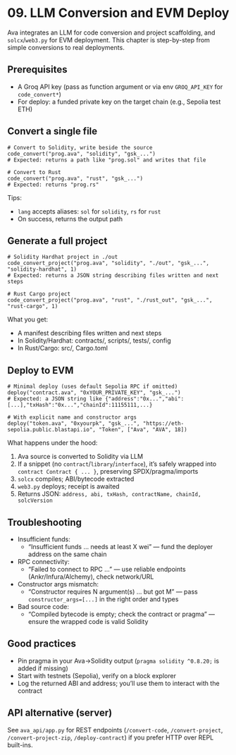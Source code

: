# 09. LLM Conversion and EVM Deploy

Ava integrates an LLM for code conversion and project scaffolding, and `solcx`/`web3.py` for EVM deployment. This chapter is step-by-step from simple conversions to real deployments.

## Prerequisites
- A Groq API key (pass as function argument or via env `GROQ_API_KEY` for `code_convert*`)
- For deploy: a funded private key on the target chain (e.g., Sepolia test ETH)

## Convert a single file
```ava
# Convert to Solidity, write beside the source
code_convert("prog.ava", "solidity", "gsk_...")
# Expected: returns a path like "prog.sol" and writes that file
```

```ava
# Convert to Rust
code_convert("prog.ava", "rust", "gsk_...")
# Expected: returns "prog.rs"
```

Tips:
- `lang` accepts aliases: `sol` for `solidity`, `rs` for `rust`
- On success, returns the output path

## Generate a full project
```ava
# Solidity Hardhat project in ./out
code_convert_project("prog.ava", "solidity", "./out", "gsk_...", "solidity-hardhat", 1)
# Expected: returns a JSON string describing files written and next steps
```

```ava
# Rust Cargo project
code_convert_project("prog.ava", "rust", "./rust_out", "gsk_...", "rust-cargo", 1)
```

What you get:
- A manifest describing files written and next steps
- In Solidity/Hardhat: contracts/, scripts/, tests/, config
- In Rust/Cargo: src/, Cargo.toml

## Deploy to EVM
```ava
# Minimal deploy (uses default Sepolia RPC if omitted)
deploy("contract.ava", "0xYOUR_PRIVATE_KEY", "gsk_...")
# Expected: a JSON string like {"address":"0x...","abi":[...],"txHash":"0x...","chainId":11155111,...}
```

```ava
# With explicit name and constructor args
deploy("token.ava", "0xyourpk", "gsk_...", "https://eth-sepolia.public.blastapi.io", "Token", ["Ava", "AVA", 18])
```

What happens under the hood:
1) Ava source is converted to Solidity via LLM
2) If a snippet (no `contract`/`library`/`interface`), it’s safely wrapped into `contract Contract { ... }`, preserving SPDX/pragma/imports
3) `solcx` compiles; ABI/bytecode extracted
4) `web3.py` deploys; receipt is awaited
5) Returns JSON: `address, abi, txHash, contractName, chainId, solcVersion`

## Troubleshooting
- Insufficient funds:
  - “Insufficient funds … needs at least X wei” — fund the deployer address on the same chain
- RPC connectivity:
  - “Failed to connect to RPC …” — use reliable endpoints (Ankr/Infura/Alchemy), check network/URL
- Constructor args mismatch:
  - “Constructor requires N argument(s) … but got M” — pass `constructor_args=[...]` in the right order and types
- Bad source code:
  - “Compiled bytecode is empty; check the contract or pragma” — ensure the wrapped code is valid Solidity

## Good practices
- Pin pragma in your Ava→Solidity output (`pragma solidity ^0.8.20;` is added if missing)
- Start with testnets (Sepolia), verify on a block explorer
- Log the returned ABI and address; you’ll use them to interact with the contract

## API alternative (server)
See `ava_api/app.py` for REST endpoints (`/convert-code`, `/convert-project`, `/convert-project-zip`, `/deploy-contract`) if you prefer HTTP over REPL built-ins.
